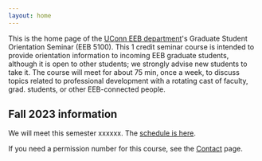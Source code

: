 ```yaml
---
layout: home
---
```

This is the home page of the [UConn EEB department](https://eeb.uconn.edu)'s Graduate Student Orientation Seminar (EEB 5100). This 1 credit seminar course is intended to provide orientation information to incoming EEB graduate students, although it is open to other students; we strongly advise new students to take it. The course will meet for about 75 min, once a week, to discuss topics related to professional development with a rotating cast of faculty, grad. students, or other EEB-connected people.

## Fall 2023 information

We will meet this semester xxxxxx. The [schedule is here](schedule).

If you need a permission number for this course, see the [Contact](contact-info) page.


